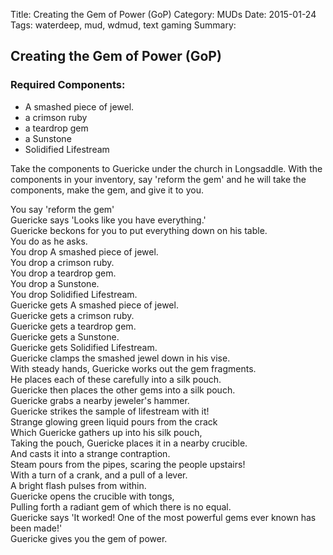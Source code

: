 Title: Creating the Gem of Power (GoP)
Category: MUDs
Date: 2015-01-24
Tags: waterdeep, mud, wdmud, text gaming
Summary:

## Creating the Gem of Power (GoP)

### Required Components:
* A smashed piece of jewel.
* a crimson ruby
* a teardrop gem
* a Sunstone
* Solidified Lifestream

Take the components to Guericke under the church in Longsaddle. With the components in your inventory, say 'reform the
gem' and he will take the components, make the gem, and give it to you.

You say 'reform the gem'  
Guericke says 'Looks like you have everything.'  
Guericke beckons for you to put everything down on his table.  
You do as he asks.  
You drop A smashed piece of jewel.  
You drop a crimson ruby.  
You drop a teardrop gem.  
You drop a Sunstone.  
You drop Solidified Lifestream.  
Guericke gets A smashed piece of jewel.  
Guericke gets a crimson ruby.  
Guericke gets a teardrop gem.  
Guericke gets a Sunstone.  
Guericke gets Solidified Lifestream.  
Guericke clamps the smashed jewel down in his vise.  
With steady hands, Guericke works out the gem fragments.  
He places each of these carefully into a silk pouch.  
Guericke then places the other gems into a silk pouch.  
Guericke grabs a nearby jeweler's hammer.  
Guericke strikes the sample of lifestream with it!  
Strange glowing green liquid pours from the crack  
Which Guericke gathers up into his silk pouch,  
Taking the pouch, Guericke places it in a nearby crucible.  
And casts it into a strange contraption.  
Steam pours from the pipes, scaring the people upstairs!  
With a turn of a crank, and a pull of a lever.  
A bright flash pulses from within.  
Guericke opens the crucible with tongs,  
Pulling forth a radiant gem of which there is no equal.  
Guericke says 'It worked!  One of the most powerful gems ever known has
been made!'  
Guericke gives you the gem of power.  

